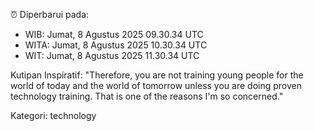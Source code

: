 ⏰ Diperbarui pada:
- WIB: Jumat, 8 Agustus 2025 09.30.34 UTC
- WITA: Jumat, 8 Agustus 2025 10.30.34 UTC
- WIT: Jumat, 8 Agustus 2025 11.30.34 UTC

Kutipan Inspiratif:
"Therefore, you are not training young people for the world of today and the world of tomorrow unless you are doing proven technology training. That is one of the reasons I'm so concerned."


Kategori: technology

